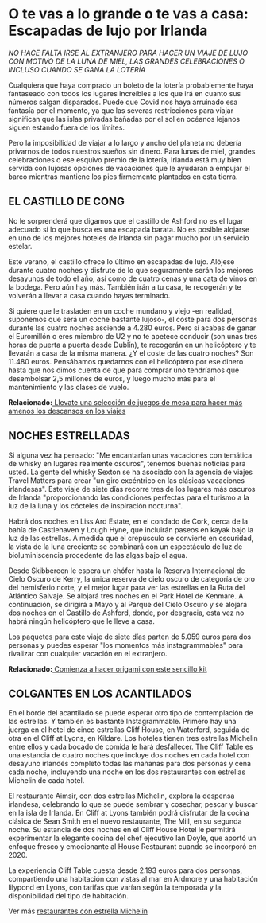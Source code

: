 
<h1>O te vas a lo grande o te vas a casa: Escapadas de lujo por Irlanda</h1>

<i>NO HACE FALTA IRSE AL EXTRANJERO PARA HACER UN VIAJE DE LUJO CON MOTIVO DE LA LUNA DE MIEL, LAS GRANDES CELEBRACIONES O INCLUSO CUANDO SE GANA LA LOTERÍA </i>

Cualquiera que haya comprado un boleto de la lotería probablemente haya fantaseado con todos los lugares increíbles a los que irá en cuanto sus números salgan disparados. Puede que Covid nos haya arruinado esa fantasía por el momento, ya que las severas restricciones para viajar significan que las islas privadas bañadas por el sol en océanos lejanos siguen estando fuera de los límites.

Pero la imposibilidad de viajar a lo largo y ancho del planeta no debería privarnos de todos nuestros sueños sin dinero. Para lunas de miel, grandes celebraciones o ese esquivo premio de la lotería, Irlanda está muy bien servida con lujosas opciones de vacaciones que le ayudarán a empujar el barco mientras mantiene los pies firmemente plantados en esta tierra.

<h2>EL CASTILLO DE CONG</h2>
No le sorprenderá que digamos que el castillo de Ashford no es el lugar adecuado si lo que busca es una escapada barata. No es posible alojarse en uno de los mejores hoteles de Irlanda sin pagar mucho por un servicio estelar.

Este verano, el castillo ofrece lo último en escapadas de lujo. Alójese durante cuatro noches y disfrute de lo que seguramente serán los mejores desayunos de todo el año, así como de cuatro cenas y una cata de vinos en la bodega. Pero aún hay más. También irán a tu casa, te recogerán y te volverán a llevar a casa cuando hayas terminado.

Si quiere que le trasladen en un coche mundano y viejo -en realidad, suponemos que será un coche bastante lujoso-, el coste para dos personas durante las cuatro noches asciende a 4.280 euros. Pero si acabas de ganar el Euromillón o eres miembro de U2 y no te apetece conducir (son unas tres horas de puerta a puerta desde Dublín), te recogerán en un helicóptero y te llevarán a casa de la misma manera. ¿Y el coste de las cuatro noches? Son 11.480 euros. Pensábamos quedarnos con el helicóptero por ese dinero hasta que nos dimos cuenta de que para comprar uno tendríamos que desembolsar 2,5 millones de euros, y luego mucho más para el mantenimiento y las clases de vuelo.

<strong>Relacionado:</strong><a href="https://meaburroeninternet.com/juegos-de-mesa/"> Llevate una selección de juegos de mesa para hacer más amenos los descansos en los viajes</a>

<h2>NOCHES ESTRELLADAS</h2>
Si alguna vez ha pensado: "Me encantarían unas vacaciones con temática de whisky en lugares realmente oscuros", tenemos buenas noticias para usted. La gente del whisky Sexton se ha asociado con la agencia de viajes Travel Matters para crear "un giro excéntrico en las clásicas vacaciones irlandesas". Este viaje de siete días recorre tres de los lugares más oscuros de Irlanda "proporcionando las condiciones perfectas para el turismo a la luz de la luna y los cócteles de inspiración nocturna".

Habrá dos noches en Liss Ard Estate, en el condado de Cork, cerca de la bahía de Castlehaven y Lough Hyne, que incluirán paseos en kayak bajo la luz de las estrellas. A medida que el crepúsculo se convierte en oscuridad, la vista de la luna creciente se combinará con un espectáculo de luz de bioluminiscencia procedente de las algas bajo el agua.


Desde Skibbereen le espera un chófer hasta la Reserva Internacional de Cielo Oscuro de Kerry, la única reserva de cielo oscuro de categoría de oro del hemisferio norte, y el mejor lugar para ver las estrellas en la Ruta del Atlántico Salvaje. Se alojará tres noches en el Park Hotel de Kenmare. A continuación, se dirigirá a Mayo y al Parque del Cielo Oscuro y se alojará dos noches en el Castillo de Ashford, donde, por desgracia, esta vez no habrá ningún helicóptero que le lleve a casa.

Los paquetes para este viaje de siete días parten de 5.059 euros para dos personas y puedes esperar "los momentos más instagrammables" para rivalizar con cualquier vacación en el extranjero.

<strong>Relacionado:</strong><a href="https://manualidades.im/kit-origami.html"> Comienza a hacer origami con este sencillo kit</a>

<h2>COLGANTES EN LOS ACANTILADOS</h2>

En el borde del acantilado se puede esperar otro tipo de contemplación de las estrellas. Y también es bastante Instagrammable. Primero hay una juerga en el hotel de cinco estrellas Cliff House, en Waterford, seguida de otra en el Cliff at Lyons, en Kildare. Los hoteles tienen tres estrellas Michelin entre ellos y cada bocado de comida le hará desfallecer. The Cliff Table es una estancia de cuatro noches que incluye dos noches en cada hotel con desayuno irlandés completo todas las mañanas para dos personas y cena cada noche, incluyendo una noche en los dos restaurantes con estrellas Michelin de cada hotel.

El restaurante Aimsir, con dos estrellas Michelin, explora la despensa irlandesa, celebrando lo que se puede sembrar y cosechar, pescar y buscar en la isla de Irlanda. En Cliff at Lyons también podrá disfrutar de la cocina clásica de Sean Smith en el nuevo restaurante, The Mill, en su segunda noche. Su estancia de dos noches en el Cliff House Hotel le permitirá experimentar la elegante cocina del chef ejecutivo Ian Doyle, que aportó un enfoque fresco y emocionante al House Restaurant cuando se incorporó en 2020.

La experiencia Cliff Table cuesta desde 2.193 euros para dos personas, compartiendo una habitación con vistas al mar en Ardmore y una habitación lilypond en Lyons, con tarifas que varían según la temporada y la disponibilidad del tipo de habitación.

Ver más <a href="https://guide.michelin.com/es/es/restaurantes/2-estrellas-michelin">restaurantes con estrella Michelin</a>

